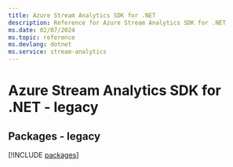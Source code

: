 ```yaml
---
title: Azure Stream Analytics SDK for .NET
description: Reference for Azure Stream Analytics SDK for .NET
ms.date: 02/07/2024
ms.topic: reference
ms.devlang: dotnet
ms.service: stream-analytics
---
```

# Azure Stream Analytics SDK for .NET - legacy
## Packages - legacy
[!INCLUDE [packages](stream-analytics-index.md)]